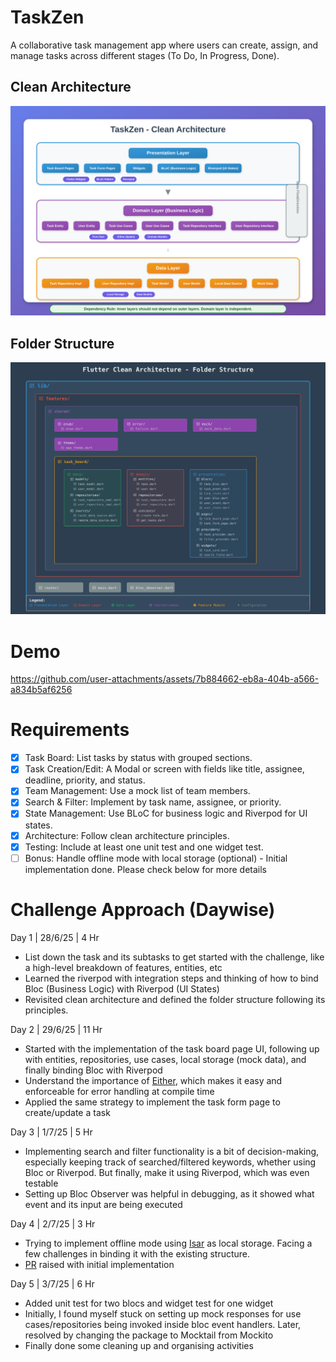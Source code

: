 # TaskZen

A collaborative task management app where users can create, assign, and manage tasks across different stages (To Do, In Progress, Done). 

## Clean Architecture
![Clean Architecture](https://github.com/DevyankShaw/taskzen/blob/main/images/clean_architecture.svg)

## Folder Structure
![Folder Structure](https://github.com/DevyankShaw/taskzen/blob/main/images/folder_structure.svg)

# Demo

https://github.com/user-attachments/assets/7b884662-eb8a-404b-a566-a834b5af6256

# Requirements
- [x] Task Board: List tasks by status with grouped sections. 
- [x] Task Creation/Edit: A Modal or screen with fields like title, assignee, deadline, priority, and status. 
- [x] Team Management: Use a mock list of team members.
- [x] Search & Filter: Implement by task name, assignee, or priority. 
- [x] State Management: Use BLoC for business logic and Riverpod for UI states.
- [x] Architecture: Follow clean architecture principles.
- [x] Testing: Include at least one unit test and one widget test.
- [ ] Bonus: Handle offline mode with local storage (optional) - Initial implementation done. Please check below for more details

# Challenge Approach (Daywise)

 Day 1 | 28/6/25 | 4 Hr
   - List down the task and its subtasks to get started with the challenge, like a high-level breakdown of features, entities, etc
   - Learned the riverpod with integration steps and thinking of how to bind Bloc (Business Logic) with Riverpod (UI States) 
   - Revisited clean architecture and defined the folder structure following its principles. 

Day 2 | 29/6/25 | 11 Hr
   - Started with the implementation of the task board page UI, following up with entities, repositories, use cases, local storage (mock data), and finally binding Bloc with Riverpod
   - Understand the importance of [Either](https://codewithandrea.com/articles/functional-error-handling-either-fpdart/), which makes it easy and enforceable for error handling at compile time
   - Applied the same strategy to implement the task form page to create/update a task

Day 3 | 1/7/25 | 5 Hr
   - Implementing search and filter functionality is a bit of decision-making, especially keeping track of searched/filtered keywords, whether using Bloc or Riverpod. But finally, make it using Riverpod, which was even testable
   - Setting up Bloc Observer was helpful in debugging, as it showed what event and its input are being executed

Day 4 | 2/7/25 | 3 Hr
   - Trying to implement offline mode using [Isar](https://pub.dev/packages/isar) as local storage. Facing a few challenges in binding it with the existing structure.
   - [PR](https://github.com/DevyankShaw/taskzen/pull/1) raised with initial implementation

Day 5 | 3/7/25 | 6 Hr
   - Added unit test for two blocs and widget test for one widget
   - Initially, I found myself stuck on setting up mock responses for use cases/repositories being invoked inside bloc event handlers. Later, resolved by changing the package to Mocktail from Mockito
   - Finally done some cleaning up and organising activities



